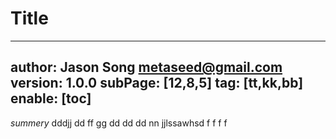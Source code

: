 # Title
---
author: Jason Song <metaseed@gmail.com>
version: 1.0.0
subPage: [12,8,5]
tag: [tt,kk,bb]
enable: [toc]
---
*summery*
dddjj dd ff gg dd dd dd   nn   jjlssawhsd f f f f 
